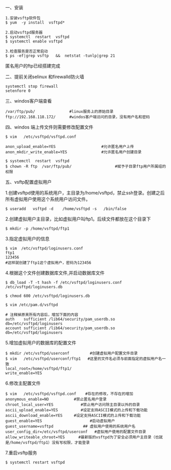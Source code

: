 
一、安装
```
1.安装vsftp软件包
$ yum  -y install  vsftpd*

2.启动vsftpd服务器
$ systemctl  restart  vsftpd
$ systemctl enable vsftpd

3.检查服务是否正常启动
$ ps -ef|grep vsftp   &&  netstat -tunlp|grep 21
```
匿名用户的ftp已经搭建完成

二、提前关闭selinux 和firewalld防火墙
```
systemctl stop firewall
setenfore 0
```

三、windos客户端查看
```
/var/ftp/pub/               #linux服务上的原始目录
ftp://192.168.118.172/      #windos客户端访问的目录，没有用户名和密码
```

四、windos 端上传文件则需要修改配置文件
```
$ vim   /etc/vsftpd/vsftpd.conf

anon_upload_enable=YES                    #允许匿名用户上传
anon_mkdir_write_enable=YES               #允许匿名用户创建目录

$ systemctl  restart  vsftpd
$ chown -R ftp  /var/ftp/pub/                   #赋予子目录ftp用户所属组的权限
```


五、vsftp配置虚拟用户

1.创建vsftpd使用的系统用户，主目录为/home/vsftpd，禁止ssh登录。创建之后所有虚拟用户使用这个系统用户访问文件。
```
$ useradd   vsftpd -d    /home/vsftpd -s   /bin/false
```

2.创建虚拟用户主目录，比如虚拟用户叫ftp1。后续文件都放在这个目录下
```
$ mkdir -p /home/vsftpd/ftp1
```

3.指定虚拟用户的信息
```
$ vim  /etc/vsftpd/loginusers.conf   
ftp1
123456
#这样就创建了ftp1这个虚拟用户，密码为123456
```

4.根据这个文件创建数据库文件,并启动数据库文件
```
$ db_load -T -t hash -f /etc/vsftpd/loginusers.conf /etc/vsftpd/loginusers.db

$ chmod 600 /etc/vsftpd/loginusers.db
```
```
$ vim /etc/pam.d/vsftpd

# 注释掉原来所有内容后，增加下面的内容
auth    sufficient /lib64/security/pam_userdb.so db=/etc/vsftpd/loginusers
account sufficient /lib64/security/pam_userdb.so db=/etc/vsftpd/loginusers
```

5.增加虚拟用户的数据库的配置文件
```
$ mkdir /etc/vsftpd/userconf         #创建虚拟用户配置文件目录
$ vim   /etc/vsftpd/userconf/ftp1   #这里的文件名必须与前面指定的虚拟用户名一致
local_root=/home/vsftpd/ftp1/
write_enable=YES
```

6.修改主配置文件
```
$ vim   /etc/vsftpd/vsftpd.conf    #存在的修改，不存在的增加
anonymous_enable=NO           #禁止匿名用户登录
chroot_local_user=YES            #禁止用户访问除主目录以外的目录
ascii_upload_enable=YES          #设定支持ASCII模式的上传和下载功能   
ascii_download_enable=YES     #设定支持ASCII模式的上传和下载功能   
guest_enable=YES                     #启动虚拟用户
guest_username=vsftpd             ## 虚拟用户使用的系统用户名
user_config_dir=/etc/vsftpd/userconf   #虚拟用户使用的配置文件目录
allow_writeable_chroot=YES      #最新版的vsftpd为了安全必须用户主目录（也就是/home/vsftpd/ftp1）没有写权限，才能登录
```

7.重启vsftp服务
```
$ systemctl restart vsftpd
```
